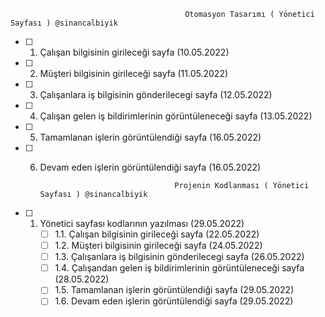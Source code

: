                                            Otomasyon Tasarımı ( Yönetici Sayfası ) @sinancalbiyik
                                           
 - [ ] 1. Çalışan bilgisinin girileceği sayfa (10.05.2022)
 - [ ] 2. Müşteri bilgisinin girileceği sayfa (11.05.2022)
 - [ ] 3. Çalışanlara iş bilgisinin gönderilecegi sayfa (12.05.2022)
 - [ ] 4. Çalışan gelen iş bildirimlerinin görüntüleneceği sayfa (13.05.2022)
 - [ ] 5. Tamamlanan işlerin görüntülendiği sayfa (16.05.2022)
 - [ ] 6. Devam eden işlerin görüntülendiği sayfa (16.05.2022)
 
 
                                        Projenin Kodlanması ( Yönetici Sayfası ) @sinancalbiyik
                                       
 - [ ] 1. Yönetici sayfası kodlarının yazılması (29.05.2022)
      - [ ] 1.1. Çalışan bilgisinin girileceği sayfa (22.05.2022)
      - [ ] 1.2. Müşteri bilgisinin girileceği sayfa (24.05.2022)
      - [ ] 1.3. Çalışanlara iş bilgisinin gönderilecegi sayfa (26.05.2022)
      - [ ] 1.4. Çalışandan gelen iş bildirimlerinin görüntüleneceği sayfa (28.05.2022)
      - [ ] 1.5. Tamamlanan işlerin görüntülendiği sayfa (29.05.2022)
      - [ ] 1.6. Devam eden işlerin görüntülendiği sayfa (29.05.2022) 
